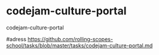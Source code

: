 # codejam-culture-portal
codejam-culture-portal

#adress
https://github.com/rolling-scopes-school/tasks/blob/master/tasks/codejam-culture-portal.md
